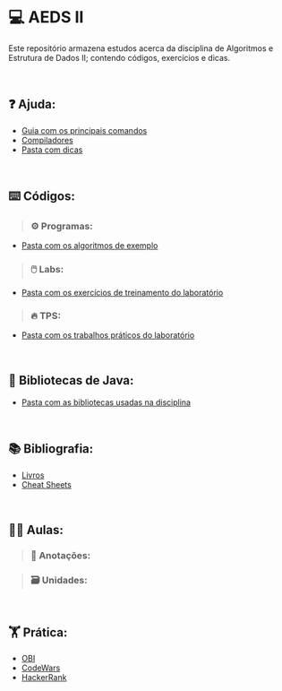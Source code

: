 # 💻 AEDS II
Este repositório armazena estudos acerca da disciplina de Algoritmos e Estrutura de Dados II; contendo códigos, exercícios e dicas.

<br>

## ❓ Ajuda:

* [Guia com os principais comandos](Fonte/ajuda/README.md)
* [Compiladores]()
* [Pasta com dicas]()

<br>

## ⌨️ Códigos:

>### ⚙️ Programas:
* [Pasta com os algoritmos de exemplo](Fonte)

>### 🖱️ Labs:
* [Pasta com os exercícios de treinamento do laboratório](Labs)

>### 🔥 TPS:
* [Pasta com os trabalhos práticos do laboratório](TPs)

<br>

## 📁 Bibliotecas de Java:
* [Pasta com as bibliotecas usadas na disciplina](Fonte/ajuda/java)

<br>

## 📚 Bibliografia:

* [Livros](Bibliografia/Livros)
* [Cheat Sheets](Bibliografia/Cheat_Sheets)

<br>

## 🧑‍🏫 Aulas:

>### 📝 Anotações:

>### 🗃️ Unidades:

<br>

## 🏋️ Prática:
* [OBI](https://olimpiada.ic.unicamp.br/pratique/pu/)</br>
* [CodeWars](https://www.codewars.com/dashboard)</br>
* [HackerRank](https://www.hackerrank.com/dashboard)
